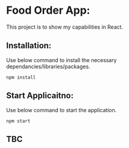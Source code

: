 # Food Order App:

This project is to show my capabilities in React.

## Installation:
Use below command to install the necessary dependancies/libraries/packages.
```
npm install
```

## Start Applicaitno:
Use below command to start the application.
```
npm start
```

## TBC